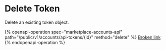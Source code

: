 # Delete Token

Delete an existing token object.

{% openapi-operation spec="marketplace-accounts-api" path="/public/v1/accounts/api-tokens/{id}" method="delete" %}
[Broken link](broken-reference)
{% endopenapi-operation %}
